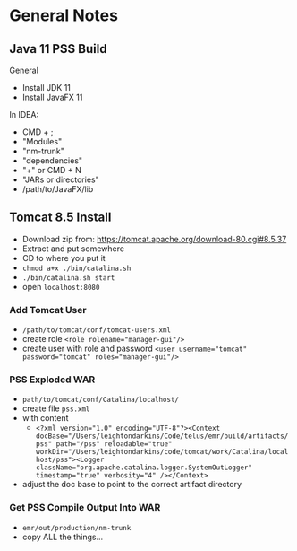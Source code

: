 # General Notes

## Java 11 PSS Build

General

- Install JDK 11
- Install JavaFX 11

In IDEA:

- CMD + ;
- "Modules"
- "nm-trunk"
- "dependencies"
- "+" or CMD + N
- "JARs or directories"
- /path/to/JavaFX/lib

## Tomcat 8.5 Install

- Download zip from: https://tomcat.apache.org/download-80.cgi#8.5.37
- Extract and put somewhere
- CD to where you put it
- `chmod a+x ./bin/catalina.sh`
- `./bin/catalina.sh start`
- open `localhost:8080`

### Add Tomcat User

- `/path/to/tomcat/conf/tomcat-users.xml`
- create role `<role rolename="manager-gui"/>`
- create user with role and password `<user username="tomcat" password="tomcat" roles="manager-gui"/>`

### PSS Exploded WAR

- `path/to/tomcat/conf/Catalina/localhost/`
- create file `pss.xml`
- with content
  - `<?xml version="1.0" encoding="UTF-8"?><Context docBase="/Users/leightondarkins/Code/telus/emr/build/artifacts/pss" path="/pss" reloadable="true" workDir="/Users/leightondarkins/code/tomcat/work/Catalina/localhost/pss"><Logger className="org.apache.catalina.logger.SystemOutLogger" timestamp="true" verbosity="4" /></Context>`
- adjust the doc base to point to the correct artifact directory

### Get PSS Compile Output Into WAR

- `emr/out/production/nm-trunk`
- copy ALL the things...
